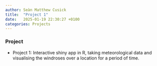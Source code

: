 ```yaml
---
author: Seàn Matthew Cusick
title:  "Project 1"
date:   2025-01-19 22:30:27 +0100
categories: Projects 
---
```


### Project
- Project 1: Interactive shiny app in R, taking meteorological data and visualising the windroses over a location for a period of time.
